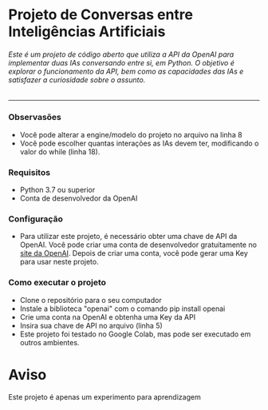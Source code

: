 # Projeto de Conversas entre Inteligências Artificiais

###### Este é um projeto de código aberto que utiliza a API da OpenAI para implementar duas IAs conversando entre si, em Python. O objetivo é explorar o funcionamento da API, bem como as capacidades das IAs e satisfazer a curiosidade sobre o assunto.

---

### Observasões
- Você pode alterar a engine/modelo do projeto no arquivo na linha 8
- Você pode escolher quantas interações as IAs devem ter, modificando o valor do while (linha 18).

### Requisitos
- Python 3.7 ou superior
- Conta de desenvolvedor da OpenAI

### Configuração
- Para utilizar este projeto, é necessário obter uma chave de API da OpenAI. Você pode criar uma conta de desenvolvedor gratuitamente no <a href='https://platform.openai.com/account/api-keys'>site da OpenAI</a>. Depois de criar uma conta, você pode gerar uma Key para usar neste projeto.

### Como executar o projeto
- Clone o repositório para o seu computador
- Instale a biblioteca "openai" com o comando pip install openai
- Crie uma conta na OpenAI e obtenha uma Key da API
- Insira sua chave de API no arquivo (linha 5)
- Este projeto foi testado no Google Colab, mas pode ser executado em outros ambientes.

# Aviso
Este projeto é apenas um experimento para aprendizagem
